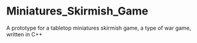 # Miniatures_Skirmish_Game
A prototype for a tabletop miniatures skirmish game, a type of war game, written in C++
